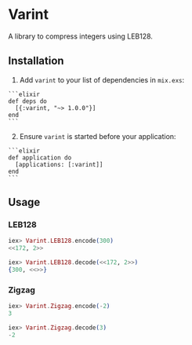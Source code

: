 # Varint

A library to compress integers using LEB128.

## Installation

  1. Add `varint` to your list of dependencies in `mix.exs`:

    ```elixir
    def deps do
      [{:varint, "~> 1.0.0"}]
    end
    ```

  2. Ensure `varint` is started before your application:

    ```elixir
    def application do
      [applications: [:varint]]
    end
    ```

## Usage

### LEB128

```elixir
iex> Varint.LEB128.encode(300)
<<172, 2>>
```

```elixir
iex> Varint.LEB128.decode(<<172, 2>>)
{300, <<>>}
```

### Zigzag

```elixir
iex> Varint.Zigzag.encode(-2)
3
```

```elixir
iex> Varint.Zigzag.decode(3)
-2
```
